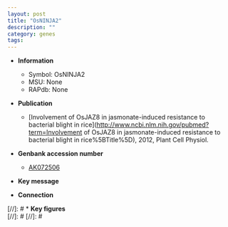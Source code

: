 ```yaml
---
layout: post
title: "OsNINJA2"
description: ""
category: genes
tags: 
---
```


* **Information**  
    + Symbol: OsNINJA2  
    + MSU: None  
    + RAPdb: None  

* **Publication**  
    + [Involvement of OsJAZ8 in jasmonate-induced resistance to bacterial blight in rice](http://www.ncbi.nlm.nih.gov/pubmed?term=Involvement of OsJAZ8 in jasmonate-induced resistance to bacterial blight in rice%5BTitle%5D), 2012, Plant Cell Physiol.

* **Genbank accession number**  
    + [AK072506](http://www.ncbi.nlm.nih.gov/nuccore/AK072506)

* **Key message**  

* **Connection**  

[//]: # * **Key figures**  
[//]: # 
[//]: # 
